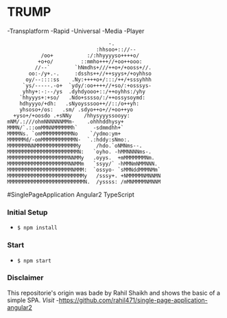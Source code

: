 # TRUMP
 -Transplatform
 -Rapid
 -Universal
 -Media
 -Player

```
                                 -.               
                             :hhsoo+:://--        
           /oo+           :/:hhyyyyso++++o/       
          +o+o/         ::mmho+++//+oo++ooo:      
         //--`        `hNmdhs+///++o+/+ooss+//.   
       oo:-/y+.-.     :dsshs++//++syys+/+oyhhso   
      oy/--::::ss    .Ny:++++o+/:::/++/+sssyhhh   
     `ys/-----.-o+  `ydy/:oo++++//+so/:+osssys-   
     yhhy+:-:--/ys  .dyhdyooo+::/++oyhhs:/yhy     
    `hhyyys+:+so/   .Ndo+sssso/:/++ossysoymd:     
    hdhyyyo/+dh:   .sNyoysssoo++//::/o++yh:       
    yhsoso+/os:   .sm/ .sdyo++o+//+oo++yo         
  +yso+/+oosdo .+sNNy    /hhysyyyssooyy:          
mNM/.:///ohmNNNNNNMMm-    .ohhhddhysy+            
MMMN/`.::omMMNNMMMMMMh`     -sdmmdhh+`            
MMMMNs. `omMMMMMMMMMMNo    `/ydmo:ym+             
MMMMMMd/-omMMMMMMMMMMMN-  `.:hddy:sNmo:.          
MMMMMMMNNMMMMMMMMMMMMMMy     /hdo.`oNMNms--.      
MMMMMMMMMMMMMMMMMMMMMMMN:   `oyho. -hMMNNNNms-.   
MMMMMMMMMMMMMMMMMMMMNNMMy   .oyys.  +mMMMMMMMNm.  
MMMMMMMMMMMMMMMMMMMMNNMMm   `ssyy/` -hMMNmNMMNNN. 
MMMMMMMMMMMMMMMMMMMMMNMMM:  `ossyo- `sMMNddMMMNMm`
MMMMMMMMMMMMMMMMMMMMMMMMMy   /sssy+. +NMMMMMNMNNMN
MMMMMMMMMMMMMMMMMMMMMMMMMN.  /yssss: /mMNMMMMNMNNM
```

#SinglePageApplication Angular2 TypeScript

### Initial Setup
- `$ npm install`

### Start
- `$ npm start`

### Disclaimer
This repositorie's origin was bade by Rahil Shaikh and shows the basic of a simple SPA.
*Visit* -https://github.com/rahil471/single-page-application-angular2